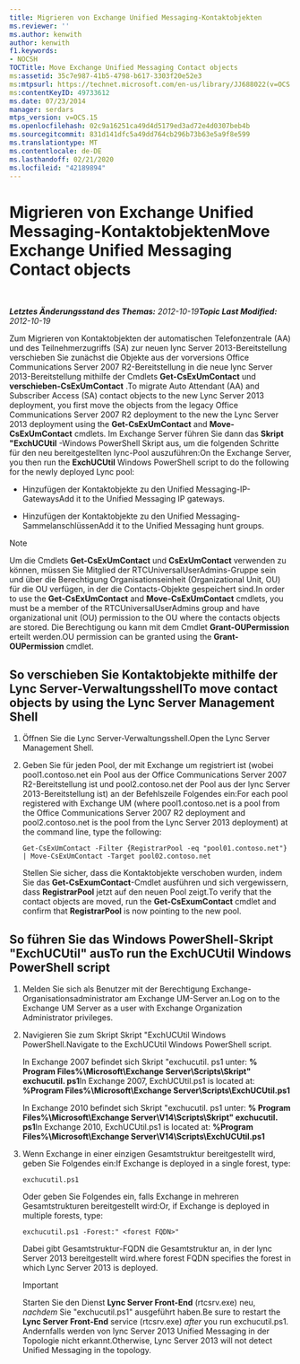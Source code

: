```yaml
---
title: Migrieren von Exchange Unified Messaging-Kontaktobjekten
ms.reviewer: ''
ms.author: kenwith
author: kenwith
f1.keywords:
- NOCSH
TOCTitle: Move Exchange Unified Messaging Contact objects
ms:assetid: 35c7e987-41b5-4798-b617-3303f20e52e3
ms:mtpsurl: https://technet.microsoft.com/en-us/library/JJ688022(v=OCS.15)
ms:contentKeyID: 49733612
ms.date: 07/23/2014
manager: serdars
mtps_version: v=OCS.15
ms.openlocfilehash: 02c9a16251ca49d4d5179ed3ad72e4d0307beb4b
ms.sourcegitcommit: 831d141dfc5a49dd764cb296b73b63e5a9f8e599
ms.translationtype: MT
ms.contentlocale: de-DE
ms.lasthandoff: 02/21/2020
ms.locfileid: "42189894"
---
```

<div data-xmlns="http://www.w3.org/1999/xhtml">

<div class="topic" data-xmlns="http://www.w3.org/1999/xhtml" data-msxsl="urn:schemas-microsoft-com:xslt" data-cs="https://msdn.microsoft.com/">

<div data-asp="https://msdn2.microsoft.com/asp">

# <a name="move-exchange-unified-messaging-contact-objects"></a><span data-ttu-id="85c05-102">Migrieren von Exchange Unified Messaging-Kontaktobjekten</span><span class="sxs-lookup"><span data-stu-id="85c05-102">Move Exchange Unified Messaging Contact objects</span></span>

</div>

<div id="mainSection">

<div id="mainBody">

<span> </span>

<span data-ttu-id="85c05-103">_**Letztes Änderungsstand des Themas:** 2012-10-19_</span><span class="sxs-lookup"><span data-stu-id="85c05-103">_**Topic Last Modified:** 2012-10-19_</span></span>

<span data-ttu-id="85c05-104">Zum Migrieren von Kontaktobjekten der automatischen Telefonzentrale (AA) und des Teilnehmerzugriffs (SA) zur neuen lync Server 2013-Bereitstellung verschieben Sie zunächst die Objekte aus der vorversions Office Communications Server 2007 R2-Bereitstellung in die neue lync Server 2013-Bereitstellung mithilfe der Cmdlets **Get-CsExUmContact** und **verschieben-CsExUmContact** .</span><span class="sxs-lookup"><span data-stu-id="85c05-104">To migrate Auto Attendant (AA) and Subscriber Access (SA) contact objects to the new Lync Server 2013 deployment, you first move the objects from the legacy Office Communications Server 2007 R2 deployment to the new the Lync Server 2013 deployment using the **Get-CsExUmContact** and **Move-CsExUmContact** cmdlets.</span></span> <span data-ttu-id="85c05-105">Im Exchange Server führen Sie dann das **Skript "ExchUCUtil** -Windows PowerShell Skript aus, um die folgenden Schritte für den neu bereitgestellten lync-Pool auszuführen:</span><span class="sxs-lookup"><span data-stu-id="85c05-105">On the Exchange Server, you then run the **ExchUCUtil** Windows PowerShell script to do the following for the newly deployed Lync pool:</span></span>

  - <span data-ttu-id="85c05-106">Hinzufügen der Kontaktobjekte zu den Unified Messaging-IP-Gateways</span><span class="sxs-lookup"><span data-stu-id="85c05-106">Add it to the Unified Messaging IP gateways.</span></span>

  - <span data-ttu-id="85c05-107">Hinzufügen der Kontaktobjekte zu den Unified Messaging-Sammelanschlüssen</span><span class="sxs-lookup"><span data-stu-id="85c05-107">Add it to the Unified Messaging hunt groups.</span></span>

<div>


> [!NOTE]  
> <span data-ttu-id="85c05-108">Um die Cmdlets <STRONG>Get-CsExUmContact</STRONG> und <STRONG>CsExUmContact</STRONG> verwenden zu können, müssen Sie Mitglied der RTCUniversalUserAdmins-Gruppe sein und über die Berechtigung Organisationseinheit (Organizational Unit, OU) für die OU verfügen, in der die Contacts-Objekte gespeichert sind.</span><span class="sxs-lookup"><span data-stu-id="85c05-108">In order to use the <STRONG>Get-CsExUmContact</STRONG> and <STRONG>Move-CsExUmContact</STRONG> cmdlets, you must be a member of the RTCUniversalUserAdmins group and have organizational unit (OU) permission to the OU where the contacts objects are stored.</span></span> <span data-ttu-id="85c05-109">Die Berechtigung ou kann mit dem Cmdlet <STRONG>Grant-OUPermission</STRONG> erteilt werden.</span><span class="sxs-lookup"><span data-stu-id="85c05-109">OU permission can be granted using the <STRONG>Grant-OUPermission</STRONG> cmdlet.</span></span>



</div>

<div>

## <a name="to-move-contact-objects-by-using-the-lync-server-management-shell"></a><span data-ttu-id="85c05-110">So verschieben Sie Kontaktobjekte mithilfe der Lync Server-Verwaltungsshell</span><span class="sxs-lookup"><span data-stu-id="85c05-110">To move contact objects by using the Lync Server Management Shell</span></span>

1.  <span data-ttu-id="85c05-111">Öffnen Sie die Lync Server-Verwaltungsshell.</span><span class="sxs-lookup"><span data-stu-id="85c05-111">Open the Lync Server Management Shell.</span></span>

2.  <span data-ttu-id="85c05-112">Geben Sie für jeden Pool, der mit Exchange um registriert ist (wobei pool1.contoso.net ein Pool aus der Office Communications Server 2007 R2-Bereitstellung ist und pool2.contoso.net der Pool aus der lync Server 2013-Bereitstellung ist) an der Befehlszeile Folgendes ein:</span><span class="sxs-lookup"><span data-stu-id="85c05-112">For each pool registered with Exchange UM (where pool1.contoso.net is a pool from the Office Communications Server 2007 R2 deployment and pool2.contoso.net is the pool from the Lync Server 2013 deployment) at the command line, type the following:</span></span>
    
        Get-CsExUmContact -Filter {RegistrarPool -eq "pool01.contoso.net"} | Move-CsExUmContact -Target pool02.contoso.net
    
    <span data-ttu-id="85c05-113">Stellen Sie sicher, dass die Kontaktobjekte verschoben wurden, indem Sie das **Get-CsExumContact**-Cmdlet ausführen und sich vergewissern, dass **RegistrarPool** jetzt auf den neuen Pool zeigt.</span><span class="sxs-lookup"><span data-stu-id="85c05-113">To verify that the contact objects are moved, run the **Get-CsExumContact** cmdlet and confirm that **RegistrarPool** is now pointing to the new pool.</span></span>

</div>

<div>

## <a name="to-run-the-exchucutil-windows-powershell-script"></a><span data-ttu-id="85c05-114">So führen Sie das Windows PowerShell-Skript "ExchUCUtil" aus</span><span class="sxs-lookup"><span data-stu-id="85c05-114">To run the ExchUCUtil Windows PowerShell script</span></span>

1.  <span data-ttu-id="85c05-115">Melden Sie sich als Benutzer mit der Berechtigung Exchange-Organisationsadministrator am Exchange UM-Server an.</span><span class="sxs-lookup"><span data-stu-id="85c05-115">Log on to the Exchange UM Server as a user with Exchange Organization Administrator privileges.</span></span>

2.  <span data-ttu-id="85c05-116">Navigieren Sie zum Skript Skript "ExchUCUtil Windows PowerShell.</span><span class="sxs-lookup"><span data-stu-id="85c05-116">Navigate to the ExchUCUtil Windows PowerShell script.</span></span>
    
    <span data-ttu-id="85c05-117">In Exchange 2007 befindet sich Skript "exchucutil. ps1 unter: **% Program Files%\\Microsoft\\Exchange Server\\Scripts\\Skript" exchucutil. ps1**</span><span class="sxs-lookup"><span data-stu-id="85c05-117">In Exchange 2007, ExchUCUtil.ps1 is located at: **%Program Files%\\Microsoft\\Exchange Server\\Scripts\\ExchUCUtil.ps1**</span></span>
    
    <span data-ttu-id="85c05-118">In Exchange 2010 befindet sich Skript "exchucutil. ps1 unter: **% Program Files%\\Microsoft\\Exchange Server\\V14\\Scripts\\Skript" exchucutil. ps1**</span><span class="sxs-lookup"><span data-stu-id="85c05-118">In Exchange 2010, ExchUCUtil.ps1 is located at: **%Program Files%\\Microsoft\\Exchange Server\\V14\\Scripts\\ExchUCUtil.ps1**</span></span>

3.  <span data-ttu-id="85c05-119">Wenn Exchange in einer einzigen Gesamtstruktur bereitgestellt wird, geben Sie Folgendes ein:</span><span class="sxs-lookup"><span data-stu-id="85c05-119">If Exchange is deployed in a single forest, type:</span></span>
    
        exchucutil.ps1
    
    <span data-ttu-id="85c05-120">Oder geben Sie Folgendes ein, falls Exchange in mehreren Gesamtstrukturen bereitgestellt wird:</span><span class="sxs-lookup"><span data-stu-id="85c05-120">Or, if Exchange is deployed in multiple forests, type:</span></span>
    
        exchucutil.ps1 -Forest:" <forest FQDN>"
    
    <span data-ttu-id="85c05-121">Dabei gibt Gesamtstruktur-FQDN die Gesamtstruktur an, in der lync Server 2013 bereitgestellt wird.</span><span class="sxs-lookup"><span data-stu-id="85c05-121">where forest FQDN specifies the forest in which Lync Server 2013 is deployed.</span></span>
    
    <div>
    

    > [!IMPORTANT]  
    > <span data-ttu-id="85c05-122">Starten Sie den Dienst <STRONG>Lync Server Front-End</STRONG> (rtcsrv.exe) neu, <EM>nachdem</EM> Sie "exchucutil.ps1" ausgeführt haben.</span><span class="sxs-lookup"><span data-stu-id="85c05-122">Be sure to restart the <STRONG>Lync Server Front-End</STRONG> service (rtcsrv.exe) <EM>after</EM> you run exchucutil.ps1.</span></span> <span data-ttu-id="85c05-123">Andernfalls werden von lync Server 2013 Unified Messaging in der Topologie nicht erkannt.</span><span class="sxs-lookup"><span data-stu-id="85c05-123">Otherwise, Lync Server 2013 will not detect Unified Messaging in the topology.</span></span>

    
    </div>

</div>

</div>

<span> </span>

</div>

</div>

</div>

